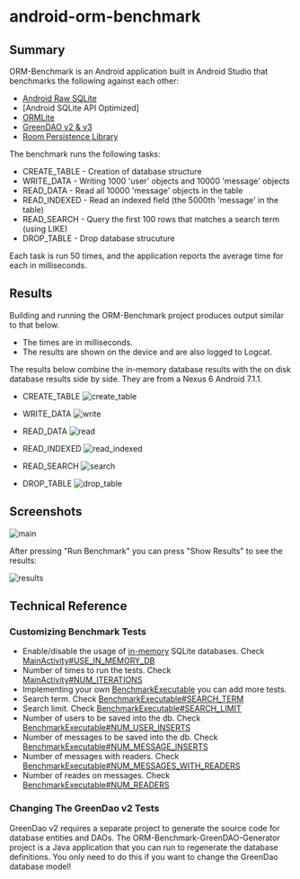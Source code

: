 # android-orm-benchmark

## Summary

ORM-Benchmark is an Android application built in Android Studio that benchmarks the following against each other:

- [Android Raw SQLite](http://developer.android.com/guide/topics/data/data-storage.html#db)
- [Android SQLite API Optimized]
- [ORMLite](http://ormlite.com/)
- [GreenDAO v2 & v3](https://github.com/greenrobot/greenDAO)
- [Room Persistence Library](https://developer.android.com/topic/libraries/architecture/room.html)

The benchmark runs the following tasks:

- CREATE_TABLE - Creation of database structure
- WRITE_DATA - Writing 1000 'user' objects and 10000 'message' objects
- READ_DATA - Read all 10000 'message' objects in the table
- READ_INDEXED - Read an indexed field (the 5000th 'message' in the table)
- READ_SEARCH - Query the first 100 rows that matches a search term (using LIKE)
- DROP_TABLE - Drop database strucuture

Each task is run 50 times, and the application reports the average time for each in milliseconds.

## Results

Building and running the ORM-Benchmark project produces output similar to that below. 

- The times are in milliseconds.
- The results are shown on the device and are also logged to Logcat.  

The results below combine the in-memory database results with the on disk database results side by side. They are from a Nexus 6 Android 7.1.1.

- CREATE_TABLE
![create_table](results/create_table.png)

- WRITE_DATA
![write](results/write.png)

- READ_DATA
![read](results/read.png)

- READ_INDEXED
![read_indexed](results/read_indexed.png)

- READ_SEARCH
![search](results/search.png)

- DROP_TABLE
![drop_table](results/drop_table.png)

## Screenshots

![main](/screenshots/main.png?raw=true "Main screen")

After pressing "Run Benchmark" you can press "Show Results" to see the results:

![results](/screenshots/results.png?raw=true "Results")

## Technical Reference
### Customizing Benchmark Tests

- Enable/disable the usage of [in-memory](https://www.sqlite.org/inmemorydb.html) SQLite databases. Check [MainActivity#USE_IN_MEMORY_DB](/ORM-Benchmark/src/main/java/com/littleinc/orm_benchmark/MainActivity.java#L38)
- Number of times to run the tests. Check [MainActivity#NUM_ITERATIONS](/ORM-Benchmark/src/main/java/com/littleinc/orm_benchmark/MainActivity.java#L40)
- Implementing your own [BenchmarkExecutable](/ORM-Benchmark/src/main/java/com/littleinc/orm_benchmark/BenchmarkExecutable.java) you can add more tests.
- Search term. Check [BenchmarkExecutable#SEARCH_TERM](/ORM-Benchmark/src/main/java/com/littleinc/orm_benchmark/BenchmarkExecutable.java#L9)
- Search limit. Check [BenchmarkExecutable#SEARCH_LIMIT](/ORM-Benchmark/src/main/java/com/littleinc/orm_benchmark/BenchmarkExecutable.java#L11)
- Number of users to be saved into the db. Check [BenchmarkExecutable#NUM_USER_INSERTS](/ORM-Benchmark/src/main/java/com/littleinc/orm_benchmark/BenchmarkExecutable.java#L15)
- Number of messages to be saved into the db. Check [BenchmarkExecutable#NUM_MESSAGE_INSERTS](/ORM-Benchmark/src/main/java/com/littleinc/orm_benchmark/BenchmarkExecutable.java#L17)
- Number of messages with readers. Check [BenchmarkExecutable#NUM_MESSAGES_WITH_READERS](/ORM-Benchmark/src/main/java/com/littleinc/orm_benchmark/BenchmarkExecutable.java#L19)
- Number of reades on messages. Check [BenchmarkExecutable#NUM_READERS](/ORM-Benchmark/src/main/java/com/littleinc/orm_benchmark/BenchmarkExecutable.java#L13)

### Changing The GreenDao v2 Tests 

GreenDao v2 requires a separate project to generate the source code for database entities and DAOs. The ORM-Benchmark-GreenDAO-Generator project is a Java application that you can run to regenerate the database definitions. You only need to do this if you want to change the GreenDao database model!
